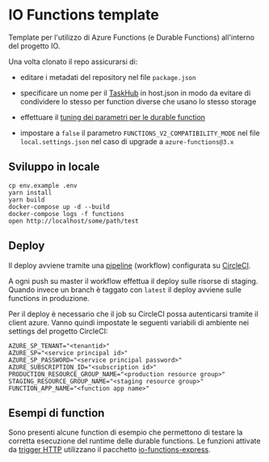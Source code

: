 # IO Functions template

Template per l'utilizzo di Azure Functions (e Durable Functions) all'interno del
progetto IO.

Una volta clonato il repo assicurarsi di:

- editare i metadati del repository nel file `package.json`

- specificare un nome per il
  [TaskHub](https://docs.microsoft.com/it-it/azure/azure-functions/durable/durable-functions-task-hubs)
  in host.json in modo da evitare di condividere lo stesso per function diverse
  che usano lo stesso storage

- effettuare il [tuning dei parametri per le durable
  function](https://docs.microsoft.com/it-it/azure/azure-functions/durable/durable-functions-bindings#host-json)

- impostare a `false` il parametro `FUNCTIONS_V2_COMPATIBILITY_MODE` nel file
  `local.settings.json` nel caso di upgrade a `azure-functions@3.x`

## Sviluppo in locale

```shell
cp env.example .env
yarn install
yarn build
docker-compose up -d --build
docker-compose logs -f functions
open http://localhost/some/path/test
```

## Deploy

Il deploy avviene tramite una [pipeline](./.circleci/config.yml)
(workflow) configurata su [CircleCI](https://circleci.com/).

A ogni push su master il workflow effettua il deploy sulle 
risorse di staging. Quando invece un branch è taggato con `latest`
il deploy avviene sulle functions in produzione.

Per il deploy è necessario che il job su CircleCI possa autenticarsi
tramite il client azure. Vanno quindi impostate le seguenti 
variabili di ambiente nei settings del progetto CircleCI:

```shell
AZURE_SP_TENANT="<tenantid>"
AZURE_SP="<service principal id>"
AZURE_SP_PASSWORD="<service principal password>"
AZURE_SUBSCRIPTION_ID="<subscription id>"
PRODUCTION_RESOURCE_GROUP_NAME="<production resource group>"
STAGING_RESOURCE_GROUP_NAME="<staging resource group>"
FUNCTION_APP_NAME="<function app name>"
```

## Esempi di function

Sono presenti alcune function di esempio che permettono di testare la corretta
esecuzione del runtime delle durable functions. Le funzioni attivate 
da [trigger HTTP](./HttpTriggerFunction) utilizzano il pacchetto
[io-functions-express](https://github.com/teamdigitale/io-functions-express).





